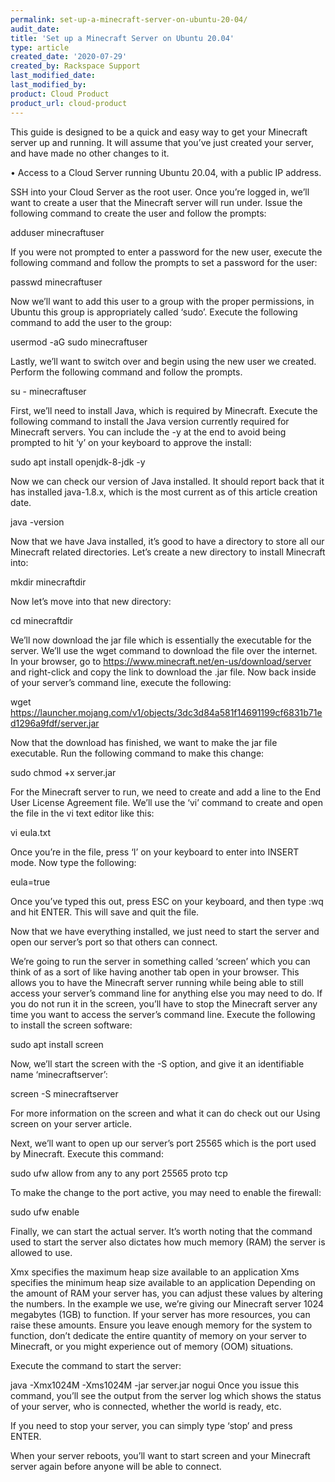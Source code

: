 ```yaml
---
permalink: set-up-a-minecraft-server-on-ubuntu-20-04/
audit_date:
title: 'Set up a Minecraft Server on Ubuntu 20.04'
type: article
created_date: '2020-07-29'
created_by: Rackspace Support
last_modified_date:
last_modified_by:
product: Cloud Product
product_url: cloud-product
---
```


This guide is designed to be a quick and easy way to get your Minecraft server up and running. It will assume that you’ve just created your server, and have made no other changes to it.

• Access to a Cloud Server running Ubuntu 20.04, with a public IP address.

SSH into your Cloud Server as the root user. Once you’re logged in, we’ll want to create a user that the Minecraft server will run under. Issue the following command to create the user and follow the prompts:

adduser minecraftuser

If you were not prompted to enter a password for the new user, execute the following command and follow the prompts to set a password for the user:

passwd minecraftuser

Now we’ll want to add this user to a group with the proper permissions, in Ubuntu this group is appropriately called ‘sudo’. Execute the following command to add the user to the group:

usermod -aG sudo minecraftuser

Lastly, we’ll want to switch over and begin using the new user we created. Perform the following command and follow the prompts.

su - minecraftuser
 
First, we’ll need to install Java, which is required by Minecraft. Execute the following command to install the Java version currently required for Minecraft servers. You can include the -y at the end to avoid being prompted to hit ‘y’ on your keyboard to approve the install:

sudo apt install openjdk-8-jdk -y

Now we can check our version of Java installed. It should report back that it has installed java-1.8.x, which is the most current as of this article creation date.

java -version

Now that we have Java installed, it’s good to have a directory to store all our Minecraft related directories. Let’s create a new directory to install Minecraft into:

mkdir minecraftdir

Now let’s move into that new directory:

cd minecraftdir

We’ll now download the jar file which is essentially the executable for the server. We’ll use the wget command to download the file over the internet. In your browser, go to https://www.minecraft.net/en-us/download/server and right-click and copy the link to download the .jar file. 
Now back inside of your server’s command line, execute the following:

wget https://launcher.mojang.com/v1/objects/3dc3d84a581f14691199cf6831b71ed1296a9fdf/server.jar

Now that the download has finished, we want to make the jar file executable. Run the following command to make this change:

sudo chmod +x server.jar

For the Minecraft server to run, we need to create and add a line to the End User License Agreement file. We’ll use the ‘vi’ command to create and open the file in the vi text editor like this:

vi eula.txt

Once you’re in the file, press ‘I’ on your keyboard to enter into INSERT mode. Now type the following:

eula=true

Once you’ve typed this out, press ESC on your keyboard, and then type :wq and hit ENTER. This will save and quit the file.
 
Now that we have everything installed, we just need to start the server and open our server’s port so that others can connect.

We’re going to run the server in something called ‘screen’ which you can think of as a sort of like having another tab open in your browser. This allows you to have the Minecraft server running while being able to still access your server’s command line for anything else you may need to do. If you do not run it in the screen, you’ll have to stop the Minecraft server any time you want to access the server’s command line. Execute the following to install the screen software:

sudo apt install screen

Now, we’ll start the screen with the -S option, and give it an identifiable name ‘minecraftserver’:

screen -S minecraftserver

For more information on the screen and what it can do check out our Using screen on your server article.

Next, we’ll want to open up our server’s port 25565 which is the port used by Minecraft. Execute this command:

sudo ufw allow from any to any port 25565 proto tcp

To make the change to the port active, you may need to enable the firewall:

sudo ufw enable

Finally, we can start the actual server. It’s worth noting that the command used to start the server also dictates how much memory (RAM) the 
server is allowed to use.

Xmx specifies the maximum heap size available to an application
Xms specifies the minimum heap size available to an application
Depending on the amount of RAM your server has, you can adjust these values by altering the numbers. In the example we use, we’re giving our Minecraft server 1024 megabytes (1GB) to function. If your server has more resources, you can raise these amounts. Ensure you leave enough memory for the system to function, don’t dedicate the entire quantity of memory on your server to Minecraft, or you might experience out of memory (OOM) situations.

Execute the command to start the server:

java -Xmx1024M -Xms1024M -jar server.jar nogui
Once you issue this command, you’ll see the output from the server log which shows the status of your server, who is connected, whether the world is ready, etc.

If you need to stop your server, you can simply type ‘stop’ and press ENTER.

When your server reboots, you’ll want to start screen and your Minecraft server again before anyone will be able to connect.
